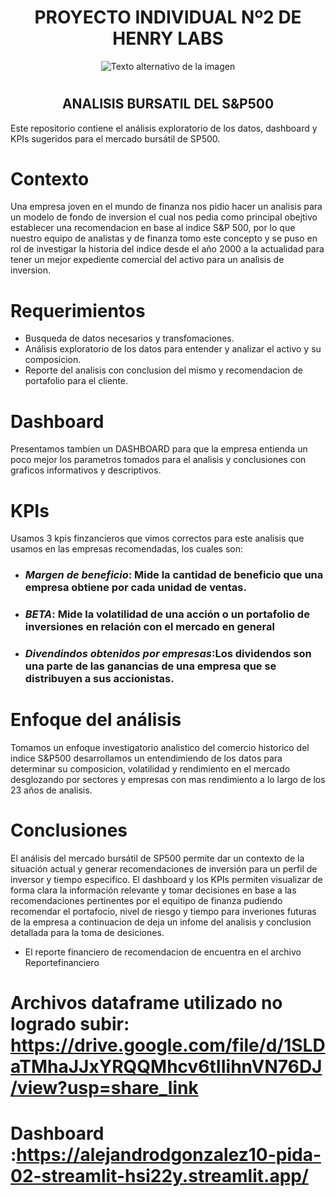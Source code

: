 ## <h1 align=center> **PROYECTO INDIVIDUAL Nº2 DE HENRY LABS** </h1>
<p align="center">
  <img src="https://burzovnisvet.cz/wp-content/uploads/2022/01/sp500-2-750x375.jpg" alt="Texto alternativo de la imagen">
</p>

# <h2 align=center> **ANALISIS BURSATIL DEL S&P500** </h2>
Este repositorio contiene el análisis exploratorio de los datos, dashboard y KPIs sugeridos para el mercado bursátil de SP500.

# **Contexto**
Una empresa joven en el mundo de finanza nos pidio hacer un analisis para un modelo de fondo de inversion el cual nos pedia como principal obejtivo establecer una recomendacion en base al indice S&P 500, por lo que nuestro equipo de analistas y de finanza tomo este concepto y se puso en rol de investigar la historia del indice desde el año 2000 a la actualidad para tener un mejor expediente comercial del activo para un analisis de inversion.

# **Requerimientos**

+ Busqueda de datos necesarios y transfomaciones.
+ Análisis exploratorio de los datos para entender y analizar el activo y su composicion.
+ Reporte del analisis con conclusion del mismo y recomendacion de portafolio para el cliente.

# **Dashboard**
 Presentamos tambien un DASHBOARD  para que la empresa entienda un poco mejor los parametros tomados para el analisis y conclusiones con graficos informativos y descriptivos.



# **KPIs**
Usamos 3 kpis finzancieros que vimos correctos para este analisis que usamos en las empresas recomendadas, los cuales son: 

+ ### *Margen de beneficio*: Mide la cantidad de beneficio que una empresa obtiene por cada unidad de ventas.

+ ### *BETA*: Mide la volatilidad de una acción o un portafolio de inversiones en relación con el mercado en general

+ ### *Divendindos obtenidos por empresas*:Los dividendos son una parte de las ganancias de una empresa que se distribuyen a sus accionistas.

# **Enfoque del análisis**
Tomamos un enfoque investigatorio analistico del comercio historico del indice S&P500 desarrollamos un entendimiendo de los datos para determinar su composicion, volatilidad y rendimiento en el mercado desglozando por sectores y empresas con mas rendimiento a lo largo de los 23 años de analisis.
 

# **Conclusiones**
El análisis del mercado bursátil de SP500 permite dar un contexto de la situación actual y generar recomendaciones de inversión para un perfil de inversor y tiempo especifico. El dashboard y los KPIs permiten visualizar de forma clara la información relevante y tomar decisiones en base a las recomendaciones pertinentes por el equitipo de finanza pudiendo recomendar el portafocio, nivel de riesgo y tiempo para inveriones futuras de la empresa a continuacion de deja un infome del analisis y conclusion detallada para la toma de desiciones.

+ El reporte financiero de recomendacion de encuentra en el archivo Reportefinanciero


# Archivos dataframe utilizado no logrado subir: https://drive.google.com/file/d/1SLDaTMhaJJxYRQQMhcv6tIIihnVN76DJ/view?usp=share_link
# Dashboard :https://alejandrodgonzalez10-pida-02-streamlit-hsi22y.streamlit.app/
